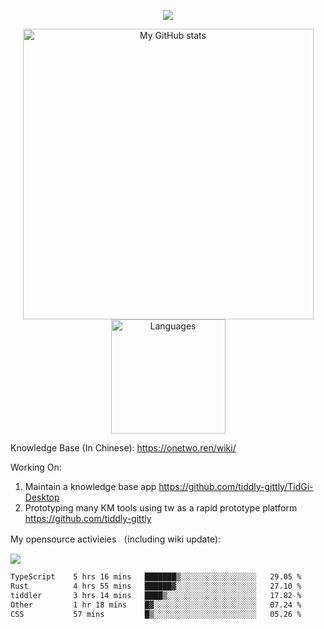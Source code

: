 <a href="https://github.com/linonetwo">
    <p align="center">
        <img src="https://github-profile-trophy.vercel.app/?username=linonetwo&column=7&theme=onedark"/>
    </p>
</a>
<a align="center" href="https://github.com/linonetwo">
  <p align="center">
    <img src="https://github-readme-stats.vercel.app/api?username=linonetwo&show_icons=true&count_private=true" alt="My GitHub stats" width="465"/>
    <img src="https://github-readme-stats.vercel.app/api/top-langs/?username=linonetwo&layout=compact&langs_count=10" alt="Languages" height="183">
  </p>
</a>

Knowledge Base (In Chinese): https://onetwo.ren/wiki/

Working On: 

1. Maintain a knowledge base app https://github.com/tiddly-gittly/TidGi-Desktop
1. Prototyping many KM tools using tw as a rapid prototype platform https://github.com/tiddly-gittly

My opensource activieies （including wiki update):

![](https://visitor-badge.glitch.me/badge?page_id=linonetwo.linonetwo)

<!--START_SECTION:waka-->

```txt
TypeScript    5 hrs 16 mins   ███████▒░░░░░░░░░░░░░░░░░   29.05 %
Rust          4 hrs 55 mins   ██████▓░░░░░░░░░░░░░░░░░░   27.10 %
tiddler       3 hrs 14 mins   ████▒░░░░░░░░░░░░░░░░░░░░   17.82 %
Other         1 hr 18 mins    █▓░░░░░░░░░░░░░░░░░░░░░░░   07.24 %
CSS           57 mins         █▒░░░░░░░░░░░░░░░░░░░░░░░   05.26 %
```

<!--END_SECTION:waka-->
